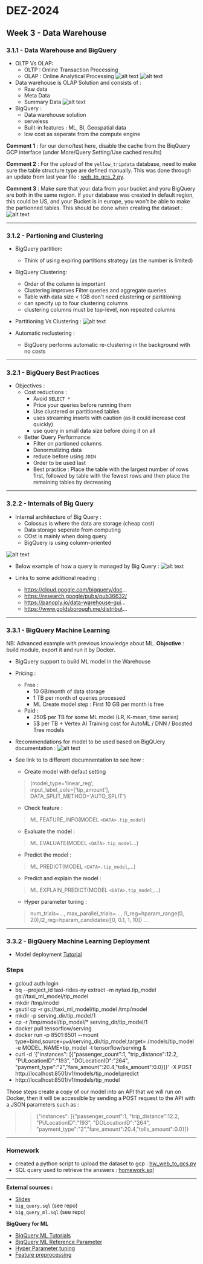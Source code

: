 # DEZ-2024
## Week 3 - Data Warehouse

### 3.1.1 - Data Warehouse and BigQuery
- OLTP Vs OLAP:
    - OLTP : Online Transaction Processing
    - OLAP : Online Analytical Processing
    ![alt text](image.png)
    ![alt text](image-1.png)
- Data warehouse is OLAP Solution and consists of :
    - Raw data
    - Meta Data
    - Summary Data
    ![alt text](image-2.png)
- BigQuery : 
    - Data warehouse solution
    - serveless 
    - Built-in features : ML, BI, Geospatial data
    - low cost as seperate from the compute engine



**Comment 1** : for our demo/test here, disable the cache from the BiqQuery GCP interface (under More/Query Setting/Use cached results)

**Comment 2** : For the upload of the `yellow_tripdata` database, need to make sure the table structure type are defined manually. This was done through an update from last year file :  [web_to_gcs_2.py](Week-03-data-warehouse/03-data-warehouse/extras/yellow_tripdata_2019-02.csv).

**Comment 3** : Make sure that your data from your bucket and yoru BigQuery are both in the same region. If your database was created in default region, this could be US, and your Bucket is in europe, you won't be able to make the partionned tables. This should be done when creating the dataset :
![alt text](image-3.png)

---
### 3.1.2 - Partioning and Clustering
- BigQuery partition:
    - Think of using expiring partitions strategy (as the number is limited)
- BigQuery Clustering:
    - Order of the column is important
    - Clustering improves Filter queries and aggregate queries
    - Table with data size < 1GB don't need clustering or partitioning
    - can specify up to four clustering columns
    - clustering columns must be top-level, non repeated columns
- Partitioning Vs Clustering :
![alt text](image-4.png)

- Automatic reclustering :
    - BigQuery performs automatic re-clustering in the background with no costs

---
### 3.2.1 - BigQuery Best Practices
- Objectives :
    - Cost reductions :
        - Avoid `SELECT *`
        - Price your queries before running them
        - Use clustered or partitioned tables
        - uses streaming inserts with caution (as it could increase cost quickly)
        - use query in small data size before doing it on all
    - Better Query Performance:
        - Filter on partioned columns 
        - Denormalizing data
        - reduce before using `JOIN`
        -  Order to be used last
        - Best practice : Place the table with the largest number of rows first, followed by table with the fewest rows and then place the remaining tables by decreasing
---
### 3.2.2 - Internals of Big Query

- Internal architecture of Big Query :
    - Colossus is where the data are storage (cheap cost)
    - Data storage seperate from computing 
    - COst is mainly when doing query 
    - BigQuery is using column-oriented

![alt text](image-5.png)

- Below example of how  a query is managed by Big Query :
![alt text](image-6.png)

- Links to some additional reading :
    - https://cloud.google.com/bigquery/doc...
    - https://research.google/pubs/pub36632/
    - https://panoply.io/data-warehouse-gui...
    - https://www.goldsborough.me/distribut...

---
### 3.3.1 - BigQuery Machine Learning

NB: Advanced example with previous knowledge about ML.
**Objective** : build module, export it and run it by Docker.

- BigQuery support to build ML model in the Warehouse

- Pricing :
    - Free : 
        - 10 GB/month of data storage
        - 1 TB per month of queries processed
        - ML Create model step : First 10 GB per month is free
    - Paid :
        - 250$ per TB for some ML model (LR, K-mean, time series)
        - 5$ per TB + Vertex AI Training cost for AutoML / DNN / Boosted Tree models

- Recommendations for model to be used based on BigQUery documentation :
![alt text](image-7.png)

- See link to to different documnentation to see how :
    - Create model with defaut setting 
    > (model_type='linear_reg',\
    > input_label_cols=['tip_amount'],\
    > DATA_SPLIT_METHOD='AUTO_SPLIT')
    - Check feature :
    > ML.FEATURE_INFO(MODEL `<DATA>.tip_model`)
    - Evaluate the model :
    > ML.EVALUATE(MODEL `<DATA>.tip_model`...)
    - Predict the model :
    > ML.PREDICT(MODEL `<DATA>.tip_model`,...)
    - Predict and explain the model :
    > ML.EXPLAIN_PREDICT(MODEL `<DATA>.tip_model`,...)
    - Hyper parameter tuning :
    > num_trials=..., max_parallel_trials=..., l1_reg=hparam_range(0, 20),l2_reg=hparam_candidates([0, 0.1, 1, 10]) ...
 
---
### 3.3.2 - BigQuery Machine Learning Deployment

- Model deployment
[Tutorial](https://cloud.google.com/bigquery-ml/docs/export-model-tutorial)
### Steps

- gcloud auth login
- bq --project_id taxi-rides-ny extract -m nytaxi.tip_model gs://taxi_ml_model/tip_model
- mkdir /tmp/model
- gsutil cp -r gs://taxi_ml_model/tip_model /tmp/model
- mkdir -p serving_dir/tip_model/1
- cp -r /tmp/model/tip_model/* serving_dir/tip_model/1
- docker pull tensorflow/serving
- docker run -p 8501:8501 --mount type=bind,source=`pwd`/serving_dir/tip_model,target=
  /models/tip_model -e MODEL_NAME=tip_model -t tensorflow/serving &
- curl -d '{"instances": [{"passenger_count":1, "trip_distance":12.2, "PULocationID":"193", "DOLocationID":"264", "payment_type":"2","fare_amount":20.4,"tolls_amount":0.0}]}' -X POST http://localhost:8501/v1/models/tip_model:predict
- http://localhost:8501/v1/models/tip_model

Those steps create a copy of our model into an API that we will run on Docker, then it will be accessible by sending a POST request to the API with a JSON parameters such as :
>> {"instances": [{"passenger_count":1, "trip_distance":12.2, "PULocationID":"193", "DOLocationID":"264", "payment_type":"2","fare_amount":20.4,"tolls_amount":0.0}]}

---
### Homework

- created a python script to upload the dataset to gcp : [hw_web_to_gcs.py](Week-03-data-warehouse/03-data-warehouse/extras/hw_web_to_gcs.py)
- SQL query used to retrieve the answers : [homework.sql](Week-03-data-warehouse/homework.sql)
---

**External sources :**

- [Slides](https://docs.google.com/presentation/d1a3ZoBAXFk8-EhUsd7rAZd-5p_HpltkzSeujjRGB2TAI/edit?usp=sharing)
- `big_query.sql` (see repo)
- `big_query_ml.sql` (see repo)

**BigQuery for ML**

- [BigQuery ML Tutorials](https://cloud.google.com/bigquery-ml/docs/tutorials)
- [BigQuery ML Reference Parameter](https://cloud.google.com/bigquery-ml/docs/analytics-reference-patterns)
- [Hyper Parameter tuning](https://cloud.google.com/bigquery-ml/docs/reference/standard-sql/bigqueryml-syntax-create-glm)
- [Feature preprocessing](https://cloud.google.com/bigquery-ml/docs/reference/standard-sql/bigqueryml-syntax-preprocess-overview)

